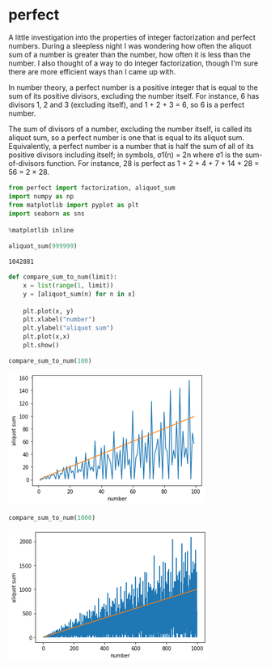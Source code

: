 # perfect

A little investigation into the properties of integer factorization and perfect numbers. During a sleepless night I was wondering how often the aliquot sum of a number is greater than the number, how often it is less than the number. I also thought of a way to do integer factorization, though I'm sure there are more efficient ways than I came up with.

In number theory, a perfect number is a positive integer that is equal to the sum of its positive divisors, excluding the number itself. For instance, 6 has divisors 1, 2 and 3 (excluding itself), and 1 + 2 + 3 = 6, so 6 is a perfect number.

The sum of divisors of a number, excluding the number itself, is called its aliquot sum, so a perfect number is one that is equal to its aliquot sum. Equivalently, a perfect number is a number that is half the sum of all of its positive divisors including itself; in symbols, σ1(n) = 2n where σ1 is the sum-of-divisors function. For instance, 28 is perfect as 1 + 2 + 4 + 7 + 14 + 28 = 56 = 2 × 28.

```python
from perfect import factorization, aliquot_sum
import numpy as np
from matplotlib import pyplot as plt
import seaborn as sns

%matplotlib inline
```


```python
aliquot_sum(999999)
```




    1042881




```python
def compare_sum_to_num(limit):
    x = list(range(1, limit))
    y = [aliquot_sum(n) for n in x]

    plt.plot(x, y)
    plt.xlabel("number")
    plt.ylabel("aliquot sum")
    plt.plot(x,x)
    plt.show()
```


```python
compare_sum_to_num(100)
```


![png](output_3_0.png)



```python
compare_sum_to_num(1000)
```


![png](output_4_0.png)



```python

```
